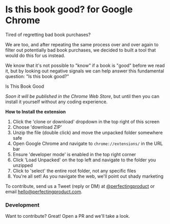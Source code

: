 # Is this book good? for Google Chrome

Tired of regretting bad book purchases?

We are too, and after repeating the same process over and over again to filter out potentially bad book purchases, we decided to built a tool that would do this for us instead.

We know that it's not possible to "know" if a book is "good" before we read it, but by looking out negative signals we can help answer this fundamental question: "Is this book good?"

Is This Book Good

_Soon it will be published in the Chrome Web Store_, but until then you can install it yourself without any coding experience.

**How to Install the extension**

1. Click the 'clone or download' dropdown in the top right of this screen
2. Choose 'download ZIP'
3. Unzip the file (double click) and move the unpacked folder somewhere safe
4. Open Google Chrome and navigate to `chrome://extensions/` in the URL bar
5. Ensure 'developer mode' is enabled in the top right corner
6. Click 'Load Unpacked' on the top left and navigate to the folder you unzipped
7. Click to 'select' the entire root folder, not any specific files
8. You're all set! As you navigate the web, we'll point out shady marketing

To contribute, send us a Tweet (reply or DM) at [@perfectingproduct](https://twitter.com/perfectingproduct) or email hello@perfectingproduct.com.

### Development

Want to contribute? Great! Open a PR and we'll take a look.

